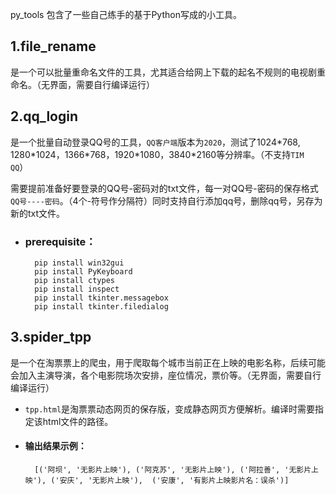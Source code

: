 py_tools 包含了一些自己练手的基于Python写成的小工具。

## 1.file_rename
是一个可以批量重命名文件的工具，尤其适合给网上下载的起名不规则的电视剧重命名。（无界面，需要自行编译运行）

## 2.qq_login
是一个批量自动登录QQ号的工具，`QQ客户端`版本为`2020`，测试了1024\*768, 1280\*1024，1366\*768，1920\*1080，3840\*2160等分辨率。（不支持`TIM QQ`）


需要提前准备好要登录的QQ号-密码对的txt文件，每一对QQ号-密码的保存格式`QQ号----密码`。（4个-符号作分隔符）同时支持自行添加qq号，删除qq号，另存为新的txt文件。

* ### prerequisite：
        pip install win32gui
        pip install PyKeyboard
        pip install ctypes
        pip install inspect
        pip install tkinter.messagebox
        pip install tkinter.filedialog


## 3.spider_tpp
是一个在淘票票上的爬虫，用于爬取每个城市当前正在上映的电影名称，后续可能会加入主演导演，各个电影院场次安排，座位情况，票价等。（无界面，需要自行编译运行）

* `tpp.html`是淘票票动态网页的保存版，变成静态网页方便解析。编译时需要指定该html文件的路径。


* #### 输出结果示例：
        [('阿坝', '无影片上映'), ('阿克苏', '无影片上映'), ('阿拉善', '无影片上映'), ('安庆', '无影片上映'),  ('安康', '有影片上映影片名：误杀')]
